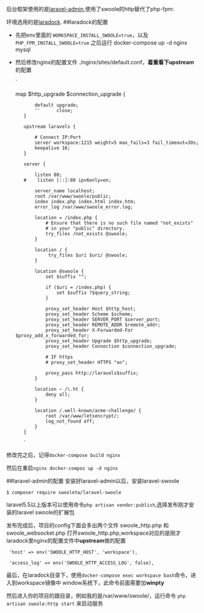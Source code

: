 后台框架使用的是[laravel-admin](https://laravel-admin.org/docs/zh),使用了swoole的http替代了php-fpm:

环境选用的是[laradock](http://laradock.io/).
##laradock的配置
- 先把env里面的 `WORKSPACE_INSTALL_SWOOLE=true`，以及 `PHP_FPM_INSTALL_SWOOLE=true`
之后运行 docker-compose up -d nginx mysql

- 然后修改nginx的配置文件 ./nginx/sites/default.conf，**着重看下upstream**的配置


    `
    
    map $http_upgrade $connection_upgrade {
    
             default upgrade;
             ''      close;
         }
         
         upstream laravels {
         
             # Connect IP:Port
             server workspace:1215 weight=5 max_fails=3 fail_timeout=30s;
             keepalive 16;
         }
         
         server {
    
             listen 80;
         #    listen [::]:80 ipv6only=on;
    
             server_name localhost;
             root /var/www/swoole/public;
             index index.php index.html index.htm;
             error_log /var/www/swoole_error.log;
    
             location = /index.php {
                 # Ensure that there is no such file named "not_exists"
                 # in your "public" directory.
                 try_files /not_exists @swoole;
             }
    
             location / {
                  try_files $uri $uri/ @swoole;
             }
    
             location @swoole {
                 set $suffix "";
    
                 if ($uri = /index.php) {
                     set $suffix ?$query_string;
                 }
    
                 proxy_set_header Host $http_host;
                 proxy_set_header Scheme $scheme;
                 proxy_set_header SERVER_PORT $server_port;
                 proxy_set_header REMOTE_ADDR $remote_addr;
                 proxy_set_header X-Forwarded-For $proxy_add_x_forwarded_for;
                 proxy_set_header Upgrade $http_upgrade;
                 proxy_set_header Connection $connection_upgrade;
    
                 # IF https
                 # proxy_set_header HTTPS "on";
    
                 proxy_pass http://laravels$suffix;
             }
    
             location ~ /\.ht {
                 deny all;
             }
    
             location /.well-known/acme-challenge/ {
                 root /var/www/letsencrypt/;
                 log_not_found off;
             }
         }
         
         `

         
         
修改完之后，记得`docker-compose build nginx`

然后在重启`nginx docker-compos up -d nginx`

##laravel-admin的配置
 安装好laravel-admin以后，安装laravel-swoole
 
`$ composer require swooletw/laravel-swoole`

laravel5.5以上版本可以使用命令`php artisan vendor:publish`,选择发布刚才安装的laravel swoole的扩展包

发布完成后，项目的config下面会多出两个文件 swoole_http.php 和swoole_websocket.php
打开swoole_http.php,workspace对应的是刚才laradock里nginx的配置文件中**upstream**做的配置

` 'host' => env('SWOOLE_HTTP_HOST', 'workspace'),`

`  'access_log' => env('SWOOLE_HTTP_ACCESS_LOG', false),
`

最后，在laradock目录下，使用`docker-compose exec workspace bash`命令，进入到workspace镜像中
window系统下，此命令前面需要加**winpty**

然后进入你的项目的跟目录，例如我的是/var/www/swoole/，运行命令
`php artisan swoole:http start` 来启动服务
